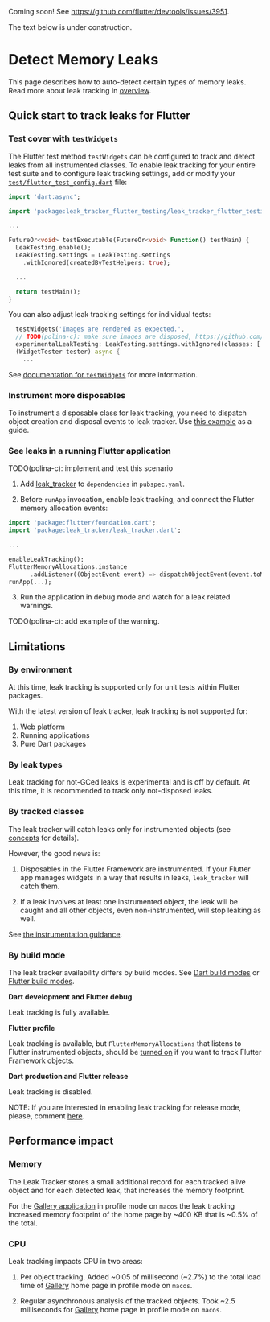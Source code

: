 
Coming soon! See https://github.com/flutter/devtools/issues/3951.

The text below is under construction.

# Detect Memory Leaks

This page describes how to auto-detect certain types of memory leaks.
Read more about leak tracking in [overview](OVERVIEW.md).

## Quick start to track leaks for Flutter

### Test cover with `testWidgets`

The Flutter test method `testWidgets` can be configured to track and detect leaks
from all instrumented classes. To enable leak tracking for your entire test suite
and to configure leak tracking settings, add or modify your
[`test/flutter_test_config.dart`](https://api.flutter.dev/flutter/flutter_test/flutter_test-library.html)
file:

```dart
import 'dart:async';

import 'package:leak_tracker_flutter_testing/leak_tracker_flutter_testing.dart';

...

FutureOr<void> testExecutable(FutureOr<void> Function() testMain) {
  LeakTesting.enable();
  LeakTesting.settings = LeakTesting.settings
    .withIgnored(createdByTestHelpers: true);

  ...

  return testMain();
}
```

You can also adjust leak tracking settings for individual tests:

```dart
  testWidgets('Images are rendered as expected.',
  // TODO(polina-c): make sure images are disposed, https://github.com/polina-c/my_repo/issues/141
  experimentalLeakTesting: LeakTesting.settings.withIgnored(classes: ['Image']),
  (WidgetTester tester) async {
    ...
```

See [documentation for `testWidgets`](https://github.com/flutter/flutter/blob/4570d35d49477a53278e648ce59a26a06201ec97/packages/flutter_test/lib/src/widget_tester.dart#L122) for more information.

### Instrument more disposables

To instrument a disposable class for leak tracking, you need to dispatch object creation and disposal events to leak tracker.
Use [this example](https://github.com/flutter/flutter/pull/141526/files) as a guide.

### See leaks in a running Flutter application

TODO(polina-c): implement and test this scenario

1. Add [leak_tracker](https://pub.dev/packages/leak_tracker) to `dependencies` in `pubspec.yaml`.

2. Before `runApp` invocation, enable leak tracking, and connect
the Flutter memory allocation events:

```dart
import 'package:flutter/foundation.dart';
import 'package:leak_tracker/leak_tracker.dart';

...

enableLeakTracking();
FlutterMemoryAllocations.instance
      .addListener((ObjectEvent event) => dispatchObjectEvent(event.toMap()));
runApp(...);

```

3. Run the application in debug mode and watch for a leak related warnings.

TODO(polina-c): add example of the warning.

## Limitations

### By environment

At this time, leak tracking is supported only for unit tests within Flutter packages.

With the latest version of leak tracker, leak tracking is not supported for:

1. Web platform
2. Running applications
3. Pure Dart packages

### By leak types

Leak tracking for not-GCed leaks is experimental and is off by default.
At this time, it is recommended to track only not-disposed leaks.

### By tracked classes

The leak tracker will catch leaks only for instrumented
objects (see [concepts](CONCEPTS.md) for details).

However, the good news is:

1. Disposables in the Flutter Framework are instrumented.
If your Flutter app manages widgets in a way that results in leaks,
`leak_tracker` will catch them.

2. If a leak involves at least one instrumented object,
the leak will be caught and all
other objects, even non-instrumented, will stop leaking as well.

See [the instrumentation guidance](#instrument-your-code).

### By build mode

The leak tracker availability differs by build modes.
See [Dart build modes](https://github.com/dart-lang/site-www/issues/4436)
or [Flutter build modes](https://docs.flutter.dev/testing/build-modes).

**Dart development and Flutter debug**

Leak tracking is fully available.

**Flutter profile**

Leak tracking is available, but `FlutterMemoryAllocations` that listens to
Flutter instrumented objects,
should be [turned on](https://github.com/flutter/flutter/blob/15af81782e19ebe7273872f8b07ac71df4e749f2/packages/flutter/lib/src/foundation/memory_allocations.dart#L13)
if you want to track Flutter Framework objects.

**Dart production and Flutter release**

Leak tracking is disabled.

NOTE: If you are interested in enabling leak tracking for release mode, please, comment [here](https://github.com/dart-lang/leak_tracker/issues/25).

## Performance impact

### Memory

The Leak Tracker stores a small additional record for each
tracked alive object and for each
detected leak, that increases the memory footprint.

For the [Gallery application](https://github.com/flutter/gallery)
in profile mode on `macos`
the leak tracking increased memory footprint of the home page
by ~400 KB that is ~0.5% of
the total.

### CPU

Leak tracking impacts CPU in two areas:

1. Per object tracking.
   Added ~0.05 of millisecond (~2.7%) to the total load time of
   [Gallery](https://github.com/flutter/gallery) home page
   in profile mode on `macos`.

2. Regular asynchronous analysis of the tracked objects.
   Took ~2.5 milliseconds for
   [Gallery](https://github.com/flutter/gallery) home page in
   profile mode on `macos`.
